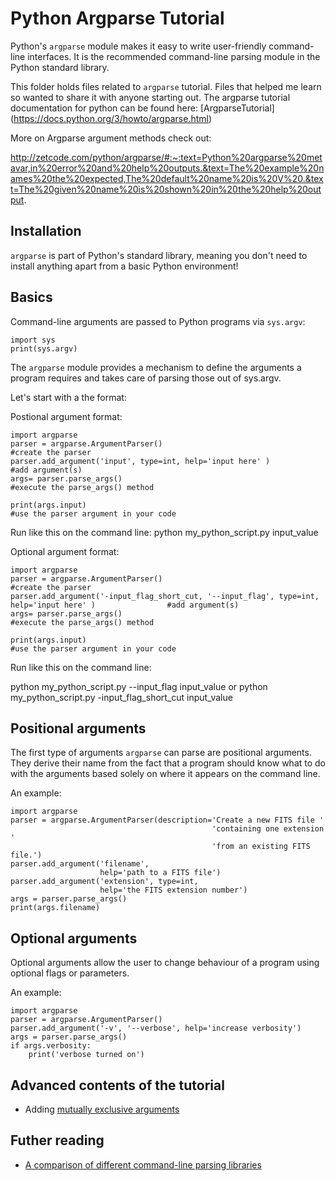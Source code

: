 # Python Argparse Tutorial

Python's `argparse` module makes it easy to write user-friendly command-line interfaces. It is the recommended command-line parsing module in the Python standard library.

This folder holds files related to `argparse` tutorial. Files that helped me learn so wanted to share it with anyone starting out.
The argparse tutorial documentation for python can be found here: [ArgparseTutorial] (https://docs.python.org/3/howto/argparse.html)

More on Argparse argument methods check out:

http://zetcode.com/python/argparse/#:~:text=Python%20argparse%20metavar,in%20error%20and%20help%20outputs.&text=The%20example%20names%20the%20expected,The%20default%20name%20is%20V%20.&text=The%20given%20name%20is%20shown%20in%20the%20help%20output.

Installation
------------
`argparse` is part of Python's standard library, meaning you don't need to install anything apart from a basic Python environment!


Basics
------
Command-line arguments are passed to Python programs via `sys.argv`:

    import sys
    print(sys.argv)

The `argparse` module provides a mechanism to define the arguments a program requires and takes care of parsing those out of sys.argv.  

Let's start with a the format:

Postional argument format:

    import argparse
    parser = argparse.ArgumentParser()                                        #create the parser
    parser.add_argument('input', type=int, help='input here' )                #add argument(s)
    args= parser.parse_args()                                                 #execute the parse_args() method

    print(args.input)                                                         #use the parser argument in your code 

Run like this on the command line:
python my_python_script.py input_value

Optional argument format:

    import argparse
    parser = argparse.ArgumentParser()                                        #create the parser
    parser.add_argument('-input_flag_short_cut, '--input_flag', type=int, help='input here' )                #add argument(s)
    args= parser.parse_args()                                                 #execute the parse_args() method

    print(args.input)                                                         #use the parser argument in your code 

Run like this on the command line:

python my_python_script.py --input_flag input_value
or
python my_python_script.py -input_flag_short_cut input_value


Positional arguments
--------------------
The first type of arguments `argparse` can parse are positional arguments.
They derive their name from the fact that a program should know what to do
with the arguments based solely on where it appears on the command line.

An example:

    import argparse
    parser = argparse.ArgumentParser(description='Create a new FITS file '
                                                 'containing one extension '
                                                 'from an existing FITS file.')
    parser.add_argument('filename',
                        help='path to a FITS file')
    parser.add_argument('extension', type=int,
                        help='the FITS extension number')
    args = parser.parse_args()
    print(args.filename)


Optional arguments
------------------
Optional arguments allow the user to change behaviour of a program using optional flags or parameters.

An example:

    import argparse
    parser = argparse.ArgumentParser()
    parser.add_argument('-v', '--verbose', help='increase verbosity')
    args = parser.parse_args()
    if args.verbosity:
        print('verbose turned on')


Advanced contents of the tutorial
---------------------------------
- Adding [mutually exclusive arguments](example-scripts/fitsextract3.py#L19)


Futher reading
--------------
* [A comparison of different command-line parsing libraries](https://realpython.com/blog/python/comparing-python-command-line-parsing-libraries-argparse-docopt-click/)

